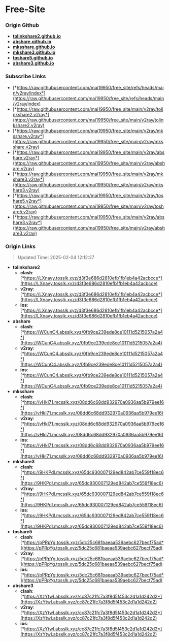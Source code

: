 # Free-Site

### Origin Github

- [**tolinkshare2.github.io**](https://github.com/tolinkshare2/tolinkshare2.github.io)
- [**abshare.github.io**](https://github.com/abshare/abshare.github.io)
- [**mksshare.github.io**](https://github.com/mksshare/mksshare.github.io)
- [**mkshare3.github.io**](https://github.com/mkshare3/mkshare3.github.io)
- [**toshare5.github.io**](https://github.com/toshare5/toshare5.github.io)
- [**abshare3.github.io**](https://github.com/abshare3/abshare3.github.io)

### Subscribe Links

- [*https://raw.githubusercontent.com/mai19950/free_site/refs/heads/main/v2ray/index*](https://raw.githubusercontent.com/mai19950/free_site/refs/heads/main/v2ray/index)
- [*https://raw.githubusercontent.com/mai19950/free_site/main/v2ray/tolinkshare2.v2ray*](https://raw.githubusercontent.com/mai19950/free_site/main/v2ray/tolinkshare2.v2ray)
- [*https://raw.githubusercontent.com/mai19950/free_site/main/v2ray/mksshare.v2ray*](https://raw.githubusercontent.com/mai19950/free_site/main/v2ray/mksshare.v2ray)
- [*https://raw.githubusercontent.com/mai19950/free_site/main/v2ray/abshare.v2ray*](https://raw.githubusercontent.com/mai19950/free_site/main/v2ray/abshare.v2ray)
- [*https://raw.githubusercontent.com/mai19950/free_site/main/v2ray/mkshare3.v2ray*](https://raw.githubusercontent.com/mai19950/free_site/main/v2ray/mkshare3.v2ray)
- [*https://raw.githubusercontent.com/mai19950/free_site/main/v2ray/toshare5.v2ray*](https://raw.githubusercontent.com/mai19950/free_site/main/v2ray/toshare5.v2ray)
- [*https://raw.githubusercontent.com/mai19950/free_site/main/v2ray/abshare3.v2ray*](https://raw.githubusercontent.com/mai19950/free_site/main/v2ray/abshare3.v2ray)

### Origin Links

> Updated Time: 2025-02-04 12:12:27

- **tolinkshare2**
  - **clash**: [*https://LXnavy.tosslk.xyz/d3f3e686d2810efb1fb1eb4a42acbcce*](https://LXnavy.tosslk.xyz/d3f3e686d2810efb1fb1eb4a42acbcce)
  - **v2ray**: [*https://LXnavy.tosslk.xyz/d3f3e686d2810efb1fb1eb4a42acbcce*](https://LXnavy.tosslk.xyz/d3f3e686d2810efb1fb1eb4a42acbcce)
  - **ios**: [*https://LXnavy.tosslk.xyz/d3f3e686d2810efb1fb1eb4a42acbcce*](https://LXnavy.tosslk.xyz/d3f3e686d2810efb1fb1eb4a42acbcce)
- **abshare**
  - **clash**: [*https://WCunC4.absslk.xyz/0fb9ce239ede8ce10111d5215057a2a4*](https://WCunC4.absslk.xyz/0fb9ce239ede8ce10111d5215057a2a4)
  - **v2ray**: [*https://WCunC4.absslk.xyz/0fb9ce239ede8ce10111d5215057a2a4*](https://WCunC4.absslk.xyz/0fb9ce239ede8ce10111d5215057a2a4)
  - **ios**: [*https://WCunC4.absslk.xyz/0fb9ce239ede8ce10111d5215057a2a4*](https://WCunC4.absslk.xyz/0fb9ce239ede8ce10111d5215057a2a4)
- **mksshare**
  - **clash**: [*https://vHkI71.mcsslk.xyz/08dd6c68dd932970a0936aa5b979ee16*](https://vHkI71.mcsslk.xyz/08dd6c68dd932970a0936aa5b979ee16)
  - **v2ray**: [*https://vHkI71.mcsslk.xyz/08dd6c68dd932970a0936aa5b979ee16*](https://vHkI71.mcsslk.xyz/08dd6c68dd932970a0936aa5b979ee16)
  - **ios**: [*https://vHkI71.mcsslk.xyz/08dd6c68dd932970a0936aa5b979ee16*](https://vHkI71.mcsslk.xyz/08dd6c68dd932970a0936aa5b979ee16)
- **mkshare3**
  - **clash**: [*https://9HKPdl.mcsslk.xyz/65dc930007129ed842ab7ce559f18ec6*](https://9HKPdl.mcsslk.xyz/65dc930007129ed842ab7ce559f18ec6)
  - **v2ray**: [*https://9HKPdl.mcsslk.xyz/65dc930007129ed842ab7ce559f18ec6*](https://9HKPdl.mcsslk.xyz/65dc930007129ed842ab7ce559f18ec6)
  - **ios**: [*https://9HKPdl.mcsslk.xyz/65dc930007129ed842ab7ce559f18ec6*](https://9HKPdl.mcsslk.xyz/65dc930007129ed842ab7ce559f18ec6)
- **toshare5**
  - **clash**: [*https://pPRpYg.tosslk.xyz/5dc25c681baeaa539aebc627becf75ad*](https://pPRpYg.tosslk.xyz/5dc25c681baeaa539aebc627becf75ad)
  - **v2ray**: [*https://pPRpYg.tosslk.xyz/5dc25c681baeaa539aebc627becf75ad*](https://pPRpYg.tosslk.xyz/5dc25c681baeaa539aebc627becf75ad)
  - **ios**: [*https://pPRpYg.tosslk.xyz/5dc25c681baeaa539aebc627becf75ad*](https://pPRpYg.tosslk.xyz/5dc25c681baeaa539aebc627becf75ad)
- **abshare3**
  - **clash**: [*https://XzYtwI.absslk.xyz/cc87c21fc7a3f8d5f453c2d1a1d242d2*](https://XzYtwI.absslk.xyz/cc87c21fc7a3f8d5f453c2d1a1d242d2)
  - **v2ray**: [*https://XzYtwI.absslk.xyz/cc87c21fc7a3f8d5f453c2d1a1d242d2*](https://XzYtwI.absslk.xyz/cc87c21fc7a3f8d5f453c2d1a1d242d2)
  - **ios**: [*https://XzYtwI.absslk.xyz/cc87c21fc7a3f8d5f453c2d1a1d242d2*](https://XzYtwI.absslk.xyz/cc87c21fc7a3f8d5f453c2d1a1d242d2)
